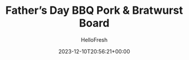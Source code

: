 ---
draft: true # Use this only for setting draft status
hidden: false # Use this to hide unwanted recipes
slug: # <post-title>
title: 'Father’s Day BBQ Pork & Bratwurst Board'
description: "Summer entertaining is all about the BBQ (and the sausages!) and who loves BBQ more than the father in your life? For Father’s Day, we kicked these classics up a notch with mix ’n’ match options galore. You’ll serve pulled pork in a vinegary BBQ sauce with creamy Cajun-spiced mac ’n’ cheese, juicy grilled brats, a homemade creamy Dijon slaw, and tangy dill pickles, plus brioche buns to make your perfect sando—or not! Feel free to enjoy it right off the board, family-style, so Dad can build his dream plate!"
image: https://img.hellofresh.com/f_auto,fl_lossy,q_auto,w_1200/hellofresh_s3/image/fathers-day-bbq-pork-bratwurst-board-c98fc683.jpg
date: 2023-12-10T20:56:21+00:00
author: HelloFresh

tags: []
categories: "main course"
cuisines: "American"
allergens: ['Wheat', 'Eggs', 'Milk', 'Soy']

calories: 1690
preptime: ['35 minutes']
cooktime: # 180 = 3 Hours | In minutes
totaltime: PT35M
servings: 2

links:
  - description: "Summer entertaining is all about the BBQ (and the sausages!) and who loves BBQ more than the father in your life? For Father’s Day, we kicked these classics up a notch with mix ’n’ match options galore. You’ll serve pulled pork in a vinegary BBQ sauce with creamy Cajun-spiced mac ’n’ cheese, juicy grilled brats, a homemade creamy Dijon slaw, and tangy dill pickles, plus brioche buns to make your perfect sando—or not! Feel free to enjoy it right off the board, family-style, so Dad can build his dream plate!"
    website: https://www.hellofresh.com/recipes/fathers-day-bbq-pork-bratwurst-board-6452827e0b533a6e85051061
    image: https://img.hellofresh.com/f_auto,fl_lossy,q_auto,w_1200/hellofresh_s3/image/fathers-day-bbq-pork-bratwurst-board-c98fc683.jpg
 
weight: # 1 | You can add weight to some posts to override the default sorting (date descending)

comments: false # Keep False

ingredients: ['12 ounce Cavatappi Pasta', '8 tablespoon Mayonnaise', '10 teaspoon Red Wine Vinegar', '4 teaspoon Dijon Mustard', '8 ounce Shredded Red Cabbage', '2 tablespoon Cajun Spice Blend', '18 ounce Bratwurst', '16 ounce Pulled Pork', '1.5 cup BBQ Sauce', '8 ounce Cream Sauce Base', '2 cup White Cheddar Cheese', '4 unit Brioche Buns', '2 unit Sliced Dill Pickle', '1 teaspoon Cooking Oil', '¾ teaspoon Sugar', ' Salt', ' Pepper']

instructionTitles: []
instructions: ['Bring a large pot of salted water to a boil. Once boiling, add cavatappi to pot. Cook, stirring occasionally, until al dente, 9-11 minutes. Reserve ½ cup pasta cooking water, then drain and set aside. (Keep pot handy for Step 5!)', 'Wash and dry produce. While pasta cooks, in a medium bowl, whisk together half the mayonnaise, half the vinegar, half the mustard, and 1½ tsp sugar. Add cabbage season with salt and pepper; toss until evenly coated.', 'In a small bowl, whisk together remaining mayonnaise, remaining mustard, and 1 tsp Cajun Spice Blend. Rinse whisk.', 'Heat a drizzle of oil in a medium pan over medium heat. Add sausage* and sear until browned all over, 6-8 minutes. (You may need to cook in batches. If sausage begins to brown too quickly, reduce heat to medium low.) Reduce heat to low and cover pan with lid; cook until cooked through, 5-7 minutes more. Keep covered off heat until ready to serve. GRILLING ALTERNATIVE: Add sausage to grill or grill pan. Grill until browned and cooked through, 10-12 minutes per side. (If sausage begins to brown too quickly, reduce heat to medium low.)', 'Meanwhile, tear (or chop) pulled pork* into smaller pieces. Heat a large pan over medium heat. Add pork and cook until pork begins to brown, 2-3 minutes. Stir in BBQ sauce, remaining vinegar, and ¼ cup water; reduce heat to medium-low, cover, and cook until pork is warmed through and sauce has thickened slightly, 2-3 minutes more. Keep covered off heat until ready to serve.', 'While sausage and pork cook, return pot used for pasta to medium-low heat. Add cream sauce base and remaining Cajun Spice Blend; bring to a simmer and cook, whisking, until slightly thickened, 1 minute. Reduce heat to low and whisk in cheddar cheese until melted and smooth. Stir in drained cavatappi, adding reserved pasta cooking water a splash at a time until pasta is coated in a creamy sauce (we used ⅓ cup). Taste and season with salt and pepper.', 'Halve and toast buns. Cut sausage into 1-inch-thick slices. Transfer BBQ pork, mac ’n’ cheese, slaw, pickles, and Cajun mayo to individual serving bowls and place on a large board or platter. Fill remaining gaps on board with buns and sausage slices. Serve family style. Bratwurst Sausage is fully cooked when internal temperature reaches 160°. Pulled Pork is fully cooked when internal temperature reaches 160°.']
---